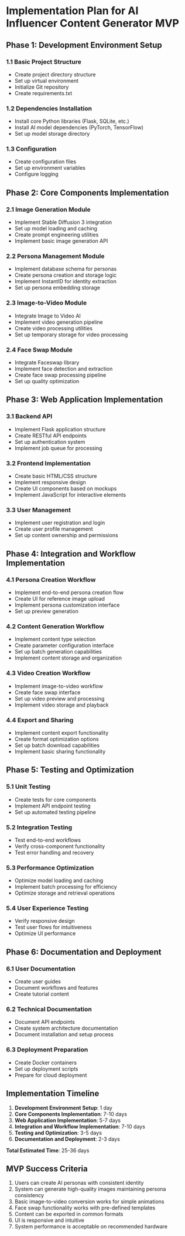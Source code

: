# Implementation Plan for AI Influencer Content Generator MVP

## Phase 1: Development Environment Setup

### 1.1 Basic Project Structure
- Create project directory structure
- Set up virtual environment
- Initialize Git repository
- Create requirements.txt

### 1.2 Dependencies Installation
- Install core Python libraries (Flask, SQLite, etc.)
- Install AI model dependencies (PyTorch, TensorFlow)
- Set up model storage directory

### 1.3 Configuration
- Create configuration files
- Set up environment variables
- Configure logging

## Phase 2: Core Components Implementation

### 2.1 Image Generation Module
- Implement Stable Diffusion 3 integration
- Set up model loading and caching
- Create prompt engineering utilities
- Implement basic image generation API

### 2.2 Persona Management Module
- Implement database schema for personas
- Create persona creation and storage logic
- Implement InstantID for identity extraction
- Set up persona embedding storage

### 2.3 Image-to-Video Module
- Integrate Image to Video AI
- Implement video generation pipeline
- Create video processing utilities
- Set up temporary storage for video processing

### 2.4 Face Swap Module
- Integrate Faceswap library
- Implement face detection and extraction
- Create face swap processing pipeline
- Set up quality optimization

## Phase 3: Web Application Implementation

### 3.1 Backend API
- Implement Flask application structure
- Create RESTful API endpoints
- Set up authentication system
- Implement job queue for processing

### 3.2 Frontend Implementation
- Create basic HTML/CSS structure
- Implement responsive design
- Create UI components based on mockups
- Implement JavaScript for interactive elements

### 3.3 User Management
- Implement user registration and login
- Create user profile management
- Set up content ownership and permissions

## Phase 4: Integration and Workflow Implementation

### 4.1 Persona Creation Workflow
- Implement end-to-end persona creation flow
- Create UI for reference image upload
- Implement persona customization interface
- Set up preview generation

### 4.2 Content Generation Workflow
- Implement content type selection
- Create parameter configuration interface
- Set up batch generation capabilities
- Implement content storage and organization

### 4.3 Video Creation Workflow
- Implement image-to-video workflow
- Create face swap interface
- Set up video preview and processing
- Implement video storage and playback

### 4.4 Export and Sharing
- Implement content export functionality
- Create format optimization options
- Set up batch download capabilities
- Implement basic sharing functionality

## Phase 5: Testing and Optimization

### 5.1 Unit Testing
- Create tests for core components
- Implement API endpoint testing
- Set up automated testing pipeline

### 5.2 Integration Testing
- Test end-to-end workflows
- Verify cross-component functionality
- Test error handling and recovery

### 5.3 Performance Optimization
- Optimize model loading and caching
- Implement batch processing for efficiency
- Optimize storage and retrieval operations

### 5.4 User Experience Testing
- Verify responsive design
- Test user flows for intuitiveness
- Optimize UI performance

## Phase 6: Documentation and Deployment

### 6.1 User Documentation
- Create user guides
- Document workflows and features
- Create tutorial content

### 6.2 Technical Documentation
- Document API endpoints
- Create system architecture documentation
- Document installation and setup process

### 6.3 Deployment Preparation
- Create Docker containers
- Set up deployment scripts
- Prepare for cloud deployment

## Implementation Timeline

1. **Development Environment Setup**: 1 day
2. **Core Components Implementation**: 7-10 days
3. **Web Application Implementation**: 5-7 days
4. **Integration and Workflow Implementation**: 7-10 days
5. **Testing and Optimization**: 3-5 days
6. **Documentation and Deployment**: 2-3 days

**Total Estimated Time**: 25-36 days

## MVP Success Criteria

1. Users can create AI personas with consistent identity
2. System can generate high-quality images maintaining persona consistency
3. Basic image-to-video conversion works for simple animations
4. Face swap functionality works with pre-defined templates
5. Content can be exported in common formats
6. UI is responsive and intuitive
7. System performance is acceptable on recommended hardware
